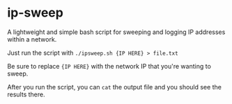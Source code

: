# ip-sweep
A lightweight and simple bash script for sweeping and logging IP addresses within a network.

Just run the script with ```./ipsweep.sh {IP HERE} > file.txt```

Be sure to replace ```{IP HERE}``` with the network IP that you're wanting to sweep.

After you run the script, you can ```cat``` the output file and you should see the results there.
